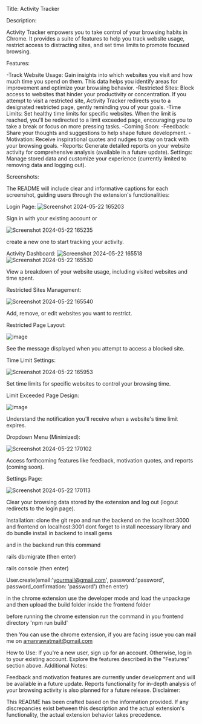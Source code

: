 Title: Activity Tracker

Description:

Activity Tracker empowers you to take control of your browsing habits in Chrome. It provides a suite of features to help you track website usage, restrict access to distracting sites, and set time limits to promote focused browsing.

Features:

-Track Website Usage: Gain insights into which websites you visit and how much time you spend on them. This data helps you identify areas for improvement and optimize your browsing behavior.
-Restricted Sites: Block access to websites that hinder your productivity or concentration. If you attempt to visit a restricted site, Activity Tracker redirects you to a designated restricted page, gently reminding you of your goals.
-Time Limits: Set healthy time limits for specific websites. When the limit is reached, you'll be redirected to a limit exceeded page, encouraging you to take a break or focus on more pressing tasks.
-Coming Soon:
  -Feedback: Share your thoughts and suggestions to help shape future development.
  -Motivation: Receive inspirational quotes and nudges to stay on track with your browsing goals.
  -Reports: Generate detailed reports on your website activity for comprehensive analysis (available in a future update).
Settings: Manage stored data and customize your experience (currently limited to removing data and logging out).

Screenshots:

The README will include clear and informative captions for each screenshot, guiding users through the extension's functionalities:

Login Page:
![Screenshot 2024-05-22 165203](https://github.com/rawattji/Activity_tracker/assets/140943192/548118cd-93d0-4edb-a4fc-f36a30738a02)


Sign in with your existing account or 

![Screenshot 2024-05-22 165235](https://github.com/rawattji/Activity_tracker/assets/140943192/d95140dc-44fd-4f36-b2ab-84b7ad881584)

create a new one to start tracking your activity.

Activity Dashboard: 
![Screenshot 2024-05-22 165518](https://github.com/rawattji/Activity_tracker/assets/140943192/67d91bac-5385-4290-a770-7d69139089a7)
![Screenshot 2024-05-22 165530](https://github.com/rawattji/Activity_tracker/assets/140943192/51a56328-d7a2-4cdf-b97f-0cabbe5eadd1)

View a breakdown of your website usage, including visited websites and time spent.

Restricted Sites Management: 

![Screenshot 2024-05-22 165540](https://github.com/rawattji/Activity_tracker/assets/140943192/a4a2c45b-b93e-4f78-a06c-278fe011ffa5)

Add, remove, or edit websites you want to restrict.

Restricted Page Layout:

![image](https://github.com/rawattji/Activity_tracker/assets/140943192/6ba7b080-16a7-444f-ad5d-6473c07fbb94)

See the message displayed when you attempt to access a blocked site.

Time Limit Settings:

![Screenshot 2024-05-22 165953](https://github.com/rawattji/Activity_tracker/assets/140943192/e9693e31-9a5d-4e51-8e05-5e4fa80d13f4)

Set time limits for specific websites to control your browsing time.

Limit Exceeded Page Design:

![image](https://github.com/rawattji/Activity_tracker/assets/140943192/f17ee3dd-4d86-4580-9b9a-38e206d9469f)

Understand the notification you'll receive when a website's time limit expires.

Dropdown Menu (Minimized):

![Screenshot 2024-05-22 170102](https://github.com/rawattji/Activity_tracker/assets/140943192/df8a90bf-912f-4987-b360-4bd5bfbf2183)

Access forthcoming features like feedback, motivation quotes, and reports (coming soon).

Settings Page: 

![Screenshot 2024-05-22 170113](https://github.com/rawattji/Activity_tracker/assets/140943192/00f6228f-25b7-4596-9696-080c9ea59e9d)

Clear your browsing data stored by the extension and log out (logout redirects to the login page).


Installation:
clone the git repo and run the backend on the localhost:3000 and frontend on localhost:3001
dont forget to install necessary library and do bundle install in backend to insall gems 

and in the backend run this command 

rails db:migrate       (then enter)

rails console          (then enter)

User.create(email:'yourmail@gmail.com', password:'password', password_confirmation: 'password')      (then enter)

in the chrome extension use the developer mode and load the unpackage and then upload the build folder inside the frontend folder


before running the chrome extension run the command in you frontend directory 'npm run build'


then You can use the chrome extension, if you are facing issue you can mail me on amanrawatmait@gmail.com

How to Use:
If you're a new user, sign up for an account. Otherwise, log in to your existing account.
Explore the features described in the "Features" section above.
Additional Notes:

Feedback and motivation features are currently under development and will be available in a future update.
Reports functionality for in-depth analysis of your browsing activity is also planned for a future release.
Disclaimer:

This README has been crafted based on the information provided. If any discrepancies exist between this description and the actual extension's functionality, the actual extension behavior takes precedence.
